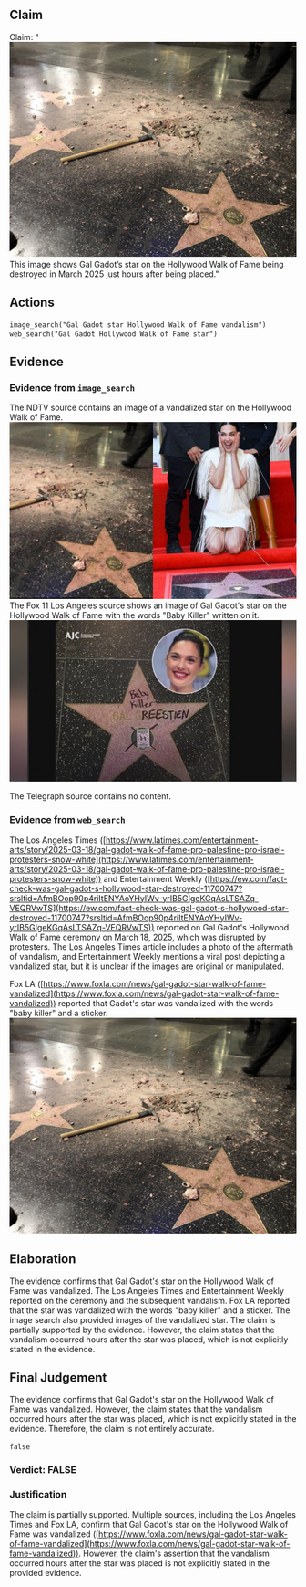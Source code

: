 ## Claim
Claim: "![image 15](media/18.jpg) This image shows Gal Gadot’s star on the Hollywood Walk of Fame being destroyed in March 2025 just hours after being placed."

## Actions
```
image_search("Gal Gadot star Hollywood Walk of Fame vandalism")
web_search("Gal Gadot Hollywood Walk of Fame star")
```

## Evidence
### Evidence from `image_search`
The NDTV source contains an image of a vandalized star on the Hollywood Walk of Fame. ![image 8318](media/2025-08-29_23-48-1756511330-673001.jpg) The Fox 11 Los Angeles source shows an image of Gal Gadot's star on the Hollywood Walk of Fame with the words "Baby Killer" written on it. ![image 8319](media/2025-08-29_23-48-1756511330-795860.jpg)

The Telegraph source contains no content.


### Evidence from `web_search`
The Los Angeles Times ([https://www.latimes.com/entertainment-arts/story/2025-03-18/gal-gadot-walk-of-fame-pro-palestine-pro-israel-protesters-snow-white](https://www.latimes.com/entertainment-arts/story/2025-03-18/gal-gadot-walk-of-fame-pro-palestine-pro-israel-protesters-snow-white)) and Entertainment Weekly ([https://ew.com/fact-check-was-gal-gadot-s-hollywood-star-destroyed-11700747?srsltid=AfmBOop90p4riItENYAoYHyIWv-yrIB5GIgeKGqAsLTSAZq-VEQRVwTS](https://ew.com/fact-check-was-gal-gadot-s-hollywood-star-destroyed-11700747?srsltid=AfmBOop90p4riItENYAoYHyIWv-yrIB5GIgeKGqAsLTSAZq-VEQRVwTS)) reported on Gal Gadot's Hollywood Walk of Fame ceremony on March 18, 2025, which was disrupted by protesters. The Los Angeles Times article includes a photo of the aftermath of vandalism, and Entertainment Weekly mentions a viral post depicting a vandalized star, but it is unclear if the images are original or manipulated.

Fox LA ([https://www.foxla.com/news/gal-gadot-star-walk-of-fame-vandalized](https://www.foxla.com/news/gal-gadot-star-walk-of-fame-vandalized)) reported that Gadot's star was vandalized with the words "baby killer" and a sticker. ![image 15](media/18.jpg)

## Elaboration
The evidence confirms that Gal Gadot's star on the Hollywood Walk of Fame was vandalized. The Los Angeles Times and Entertainment Weekly reported on the ceremony and the subsequent vandalism. Fox LA reported that the star was vandalized with the words "baby killer" and a sticker. The image search also provided images of the vandalized star. The claim is partially supported by the evidence. However, the claim states that the vandalism occurred hours after the star was placed, which is not explicitly stated in the evidence.


## Final Judgement
The evidence confirms that Gal Gadot's star on the Hollywood Walk of Fame was vandalized. However, the claim states that the vandalism occurred hours after the star was placed, which is not explicitly stated in the evidence. Therefore, the claim is not entirely accurate.

`false`

### Verdict: FALSE

### Justification
The claim is partially supported. Multiple sources, including the Los Angeles Times and Fox LA, confirm that Gal Gadot's star on the Hollywood Walk of Fame was vandalized ([https://www.foxla.com/news/gal-gadot-star-walk-of-fame-vandalized](https://www.foxla.com/news/gal-gadot-star-walk-of-fame-vandalized)). However, the claim's assertion that the vandalism occurred hours after the star was placed is not explicitly stated in the provided evidence.
